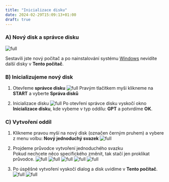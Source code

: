 ```yaml
---
title: "Inicializace disku"
date: 2024-02-29T15:09:13+01:00
draft: true
---
```


### A) Nový disk a správce disku

![full](2.jpg)

Sestavili jste nový počítač a po nainstalování systému [Windows](../instalace-windows-11/) nevidíte další disky v **Tento počítač**.




### B) Inicializujeme nový disk

1. Otevřeme **správce disku**
![full](1.jpg)
Pravým tlačítkem myši klikneme na **START** a vyberte **Správa disků**

2. Inicializace disku
![full](2.jpg)
Po otevření správce disku vyskočí okno **Inicializace disku**, kde vybeme v typ oddílu: **GPT** a potvrdíme **OK**.


### C) Vytvoření oddíl

1. Klikneme pravou myší na nový disk (označen černým pruhem) a vybere z menu volbu: **Nový jednoduchý svazek**
![full](3.jpg)

2. Projdeme průvodce vytvoření jednoduchého svazku\
Pokud nechcete něco specifického změnit, tak stačí jen proklikat průvodce.
![full](4.jpg)
![full](5.jpg)
![full](6.jpg)
![full](7.jpg)
![full](8.jpg)

3. Po úspěšné vytvoření vyskočí dialog a disk uvidíme v **Tento počítač**.
![full](9.jpg)
![full](10.jpg)



